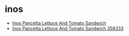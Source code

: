 # inos

 * [Inos Pancetta Lettuce And Tomato Sandwich](../../index/i/inos-pancetta-lettuce-and-tomato-sandwich-358333.json)
 * [Inos Pancetta Lettuce And Tomato Sandwich 358333](../../index/i/inos-pancetta-lettuce-and-tomato-sandwich-358333.json)
